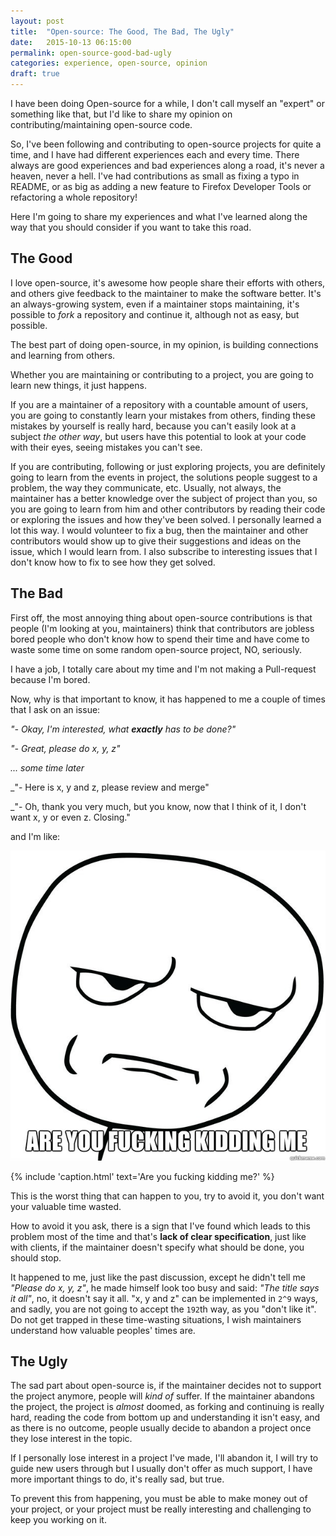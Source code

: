 ```yaml
---
layout: post
title:  "Open-source: The Good, The Bad, The Ugly"
date:   2015-10-13 06:15:00
permalink: open-source-good-bad-ugly
categories: experience, open-source, opinion
draft: true
---
```


I have been doing Open-source for a while, I don't call myself an "expert" or something like that,
but I'd like to share my opinion on contributing/maintaining open-source code.

So, I've been following and contributing to open-source projects for quite a time,
and I have had different experiences each and every time. There always are good experiences and bad experiences
along a road, it's never a heaven, never a hell. I've had contributions as small as fixing a typo in README, or as big
as adding a new feature to Firefox Developer Tools or refactoring a whole repository!

Here I'm going to share my experiences and what I've learned along the way that you should consider
if you want to take this road.

The Good
--------

I love open-source, it's awesome how people share their efforts with others, and others give feedback to
the maintainer to make the software better. It's an always-growing system, even if a maintainer stops maintaining,
it's possible to _fork_ a repository and continue it, although not as easy, but possible.

The best part of doing open-source, in my opinion, is building connections and learning from others.

Whether you are maintaining or contributing to a project, you are going to learn new things, it just happens.

If you are a maintainer of a repository with a countable amount of users, you are going to constantly learn your mistakes from others,
finding these mistakes by yourself is really hard, because you can't easily look at a subject _the other way_,
but users have this potential to look at your code with their eyes, seeing mistakes you can't see.

If you are contributing, following or just exploring projects, you are definitely going to learn from the events in project, the solutions people suggest to a problem,
the way they communicate, etc.
Usually, not always, the maintainer has a better knowledge over the subject of project than you, so you are going to learn from him and other contributors
by reading their code or exploring the issues and how they've been solved. I personally learned a lot this way. I would volunteer to fix a bug, then the maintainer and other contributors would show up to give their suggestions and ideas on the issue, which I would learn from. I also subscribe to interesting issues that I don't know how to fix to see how they get solved.

The Bad
-------

First off, the most annoying thing about open-source contributions is that people (I'm looking at you, maintainers) think
that contributors are jobless bored people who don't know how to spend their time and have come to waste some time on some random open-source project, NO, seriously.

I have a job, I totally care about my time and I'm not making a Pull-request because I'm bored.

Now, why is that important to know, it has happened to me a couple of times that I ask on an issue:

_"- Okay, I'm interested, what **exactly** has to be done?"_

_"- Great, please do x, y, z"_

_... some time later_

_"- Here is x, y and z, please review and merge"

_"- Oh, thank you very much, but you know, now that I think of it, I don't want x, y or even z. Closing."

and I'm like:

![Are you kidding me?](/img/are-you-kidding-me.jpg)

{% include 'caption.html' text='Are you fucking kidding me?' %}

This is the worst thing that can happen to you, try to avoid it, you don't want your valuable time wasted.

How to avoid it you ask, there is a sign that I've found which leads to this problem most of the time and that's **lack of clear specification**, just like with clients, if the maintainer doesn't specify what should be done, you should stop.

It happened to me, just like the past discussion, except he didn't tell me _"Please do x, y, z"_, he made himself look
too busy and said: _"The title says it all"_, no, it doesn't say it all. "x, y and z" can be implemented in `2^9` ways, and sadly,
you are not going to accept the `192`th way, as you "don't like it". Do not get trapped in these time-wasting situations, I wish maintainers understand how valuable peoples' times are.

The Ugly
--------

The sad part about open-source is, if the maintainer decides not to support the project anymore,
people will _kind of_ suffer. If the maintainer abandons the project, the project is *almost* doomed, as forking and continuing is really hard, reading the code from bottom up and understanding it isn't easy, and as there is no outcome, people usually decide to abandon a project once they lose interest in the topic.

If I personally lose interest in a project I've made, I'll abandon it, I will try to guide new users through but I usually
don't offer as much support, I have more important things to do, it's really sad, but true.

To prevent this from happening, you must be able to make money out of your project, or your project must be really interesting
and challenging to keep you working on it.
